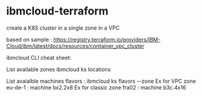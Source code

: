 # ibmcloud-terraform


create a K8S cluster in a single zone in a VPC

based on sample : https://registry.terraform.io/providers/IBM-Cloud/ibm/latest/docs/resources/container_vpc_cluster


ibmcloud CLI  cheat sheet:

List available zones 
ibmcloud ks locations

List avaialble machines flavors : ibmcloud ks flavors --zone 
Ex for VPC zone eu-de-1 : machine bx2.2x8
Ex for classic zone fra02 : machine b3c.4x16